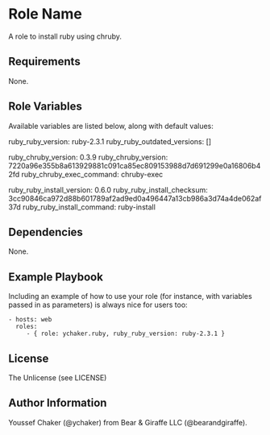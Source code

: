 Role Name
=========

A role to install ruby using chruby.

Requirements
------------

None.

Role Variables
--------------

Available variables are listed below, along with default values:

  ruby_ruby_version:            ruby-2.3.1
  ruby_ruby_outdated_versions:  []

  ruby_chruby_version:          0.3.9
  ruby_chruby_version:          7220a96e355b8a613929881c091ca85ec809153988d7d691299e0a16806b42fd
  ruby_chruby_exec_command:     chruby-exec

  ruby_ruby_install_version:    0.6.0
  ruby_ruby_install_checksum:   3cc90846ca972d88b601789af2ad9ed0a496447a13cb986a3d74a4de062af37d
  ruby_ruby_install_command:    ruby-install

Dependencies
------------

None.

Example Playbook
----------------

Including an example of how to use your role (for instance, with variables passed in as parameters) is always nice for users too:

    - hosts: web
      roles:
         - { role: ychaker.ruby, ruby_ruby_version: ruby-2.3.1 }

License
-------

The Unlicense (see LICENSE)

Author Information
------------------

Youssef Chaker (@ychaker) from Bear & Giraffe LLC (@bearandgiraffe).
